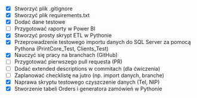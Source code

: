 - [x] Stworzyć plik .gitignore
- [x] Stworzyć plik requirements.txt
- [x] Dodać dane testowe
- [ ] Przygotować raporty w Power BI
- [x] Stworzyć prosty skrypt ETL w Pythonie
- [x] Przeprowadzenie testowego importu danych do SQL Server za pomocą Pythona (PrintCore_Test, Clients_Test)
- [x] Nauczyć się pracy na branchach (GitHub)
- [ ] Przygotować pierwszego pull requesta (PR)
- [ ] Dodać extended descriptions w commitach (dla ćwiczenia)
- [ ] Zaplanować checklistę na jutro (np. import danych, branche)
- [x] Naprawa skryptu testowego czyszczenie danych (Tel, NIP)
- [x] Stworzenie tabeli Orders i generatora zamówień w Pythonie
